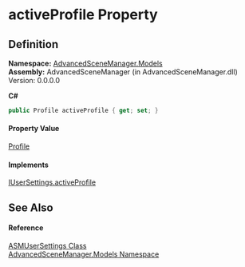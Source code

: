 # activeProfile Property




## Definition
**Namespace:** <a href="N_AdvancedSceneManager_Models">AdvancedSceneManager.Models</a>  
**Assembly:** AdvancedSceneManager (in AdvancedSceneManager.dll) Version: 0.0.0.0

**C#**
``` C#
public Profile activeProfile { get; set; }
```



#### Property Value
<a href="T_AdvancedSceneManager_Models_Profile">Profile</a>

#### Implements
<a href="P_AdvancedSceneManager_DependencyInjection_Editor_IUserSettings_activeProfile">IUserSettings.activeProfile</a>  


## See Also


#### Reference
<a href="T_AdvancedSceneManager_Models_ASMUserSettings">ASMUserSettings Class</a>  
<a href="N_AdvancedSceneManager_Models">AdvancedSceneManager.Models Namespace</a>  
